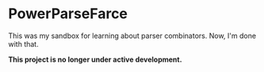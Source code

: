 PowerParseFarce
===============

This was my sandbox for learning about parser combinators.  Now, I'm done with that.

**This project is no longer under active development.**
